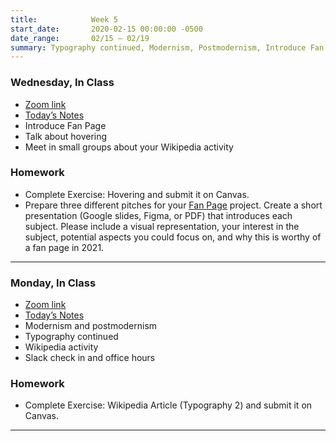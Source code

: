 ```yaml
---
title:            Week 5
start_date:       2020-02-15 00:00:00 -0500
date_range:       02/15 – 02/19
summary: Typography continued, Modernism, Postmodernism, Introduce Fan Page, Hovering
---
```


### Wednesday, In Class

- [Zoom link](https://zoom.us/j/7047994536?pwd=RThBZ0oyWHd5M2RZcmFNQUVwUFJHUT09)
- [Today&rsquo;s Notes](https://paper.dropbox.com/doc/Penn-Week-5b---BFSxE7GZonfF~GnIbyTsl_YYAQ-mRz7w284R2Yr7fgVLBhiE)
- Introduce Fan Page
- Talk about hovering
- Meet in small groups about your Wikipedia activity


### Homework
- Complete Exercise: Hovering and submit it on Canvas.
- Prepare three different pitches for your [Fan Page](../projects/fanpage) project. Create a short presentation (Google slides, Figma, or PDF) that introduces each subject. Please include a visual representation, your interest in the subject, potential aspects you could focus on, and why this is worthy of a fan page in 2021.

---



### Monday, In Class

- [Zoom link](https://zoom.us/j/7047994536?pwd=RThBZ0oyWHd5M2RZcmFNQUVwUFJHUT09)
- [Today&rsquo;s Notes](https://paper.dropbox.com/doc/Penn-Week-5a-Web-Typography-Continued--BFMBZrbYpbccwM9vcUa4eXsVAQ-ca8JezUm8rQ3ImhqQnS6p)
- Modernism and postmodernism
- Typography continued
- Wikipedia activity
- Slack check in and office hours


### Homework
- Complete Exercise: Wikipedia Article (Typography 2) and submit it on Canvas.


---
